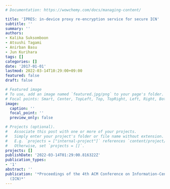 ```yaml
---
# Documentation: https://wowchemy.com/docs/managing-content/

title: 'IPRES: in-device proxy re-encryption service for secure ICN'
subtitle: ''
summary: ''
authors:
- Kalika Suksomboon
- Atsushi Tagami
- Anirban Basu
- Jun Kurihara
tags: []
categories: []
date: '2017-01-01'
lastmod: 2022-03-14T10:29:00+09:00
featured: false
draft: false

# Featured image
# To use, add an image named `featured.jpg/png` to your page's folder.
# Focal points: Smart, Center, TopLeft, Top, TopRight, Left, Right, BottomLeft, Bottom, BottomRight.
image:
  caption: ''
  focal_point: ''
  preview_only: false

# Projects (optional).
#   Associate this post with one or more of your projects.
#   Simply enter your project's folder or file name without extension.
#   E.g. `projects = ["internal-project"]` references `content/project/deep-learning/index.md`.
#   Otherwise, set `projects = []`.
projects: []
publishDate: '2022-03-14T01:29:00.816322Z'
publication_types:
- '1'
abstract: ''
publication: '*Proceedings of the 4th ACM Conference on Information-Centric Networking
  (ICN)*'
---
```

